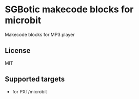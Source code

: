 # SGBotic makecode blocks for microbit

Makecode blocks for MP3 player

## License

MIT

## Supported targets

* for PXT/microbit

